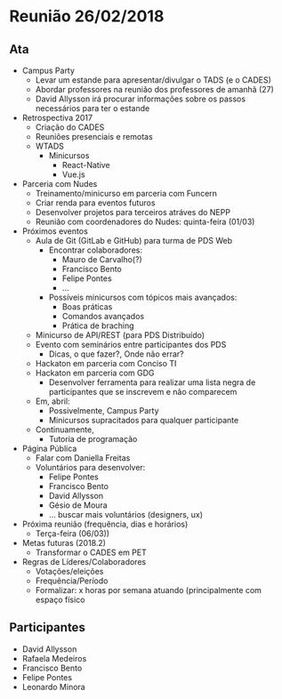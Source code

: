 # Reunião 26/02/2018

## Ata

* Campus Party
  * Levar um estande para apresentar/divulgar o TADS (e o CADES)
  * Abordar professores na reunião dos professores de amanhã (27)
  * David Allysson irá procurar informações sobre os passos necessários para ter o estande
* Retrospectiva 2017
  * Criação do CADES
  * Reuniões presenciais e remotas
  * WTADS
    * Minicursos
      * React-Native
      * Vue.js
* Parceria com Nudes
  * Treinamento/minicurso em parceria com Funcern
  * Criar renda para eventos futuros
  * Desenvolver projetos para terceiros atráves do NEPP
  * Reunião com coordenadores do Nudes: quinta-feira (01/03)
* Próximos eventos
  * Aula de Git (GitLab e GitHub) para turma de PDS Web
    * Encontrar colaboradores:
      * Mauro de Carvalho(?)
      * Francisco Bento
      * Felipe Pontes
      * ...
    * Possíveis minicursos com tópicos mais avançados:
      * Boas práticas
      * Comandos avançados
      * Prática de braching
  * Minicurso de API/REST (para PDS Distribuído)
  * Evento com seminários entre participantes dos PDS
    * Dicas, o que fazer?, Onde não errar?
  * Hackaton em parceria com Conciso TI
  * Hackaton em parceria com GDG
    * Desenvolver ferramenta para realizar uma lista negra de participantes que se inscrevem e não comparecem
  * Em, abril:
    * Possivelmente, Campus Party
    * Minicursos supracitados para qualquer participante
  * Continuamente,
    * Tutoria de programação
* Página Pública
  * Falar com Daniella Freitas
  * Voluntários para desenvolver:
    * Felipe Pontes
    * Francisco Bento
    * David Allysson
    * Gésio de Moura
    * ... buscar mais voluntários (designers, ux)
* Próxima reunião (frequência, dias e horários)
  * Terça-feira (06/03))
* Metas futuras (2018.2)
  * Transformar o CADES em PET
* Regras de Líderes/Colaboradores
  * Votações/eleições
  * Frequência/Período
  * Formalizar: x horas por semana atuando (principalmente com espaço físico  
  
## Participantes

* David Allysson
* Rafaela Medeiros
* Francisco Bento
* Felipe Pontes
* Leonardo Minora
